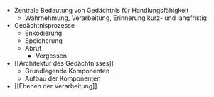 - Zentrale Bedeutung von Gedächtnis für Handlungsfähigkeit
    - Wahrnehmung, Verarbeitung, Erinnerung kurz- und langfristig
- Gedächtnisprozesse
    - Enkodierung
    - Speicherung
    - Abruf 
        - Vergessen
- [[Architektur des Gedächtnisses]]
    - Grundlegende Komponenten 
    - Aufbau der Komponenten
- [[Ebenen der Verarbeitung]]

